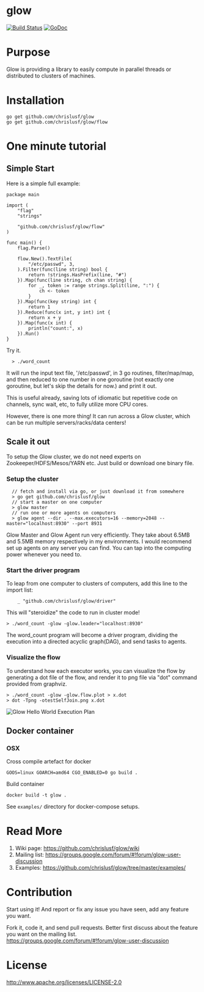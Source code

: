 # glow
[![Build Status](https://travis-ci.org/chrislusf/glow.svg?branch=master)](https://travis-ci.org/chrislusf/glow)
[![GoDoc](https://godoc.org/github.com/chrislusf/glow?status.svg)](https://godoc.org/github.com/chrislusf/glow)

# Purpose

Glow is providing a library to easily compute in parallel threads or distributed to clusters of machines.

# Installation
```
go get github.com/chrislusf/glow
go get github.com/chrislusf/glow/flow
```

# One minute tutorial

## Simple Start

Here is a simple full example:

```
package main

import (
	"flag"
	"strings"

	"github.com/chrislusf/glow/flow"
)

func main() {
	flag.Parse()

	flow.New().TextFile(
		"/etc/passwd", 3,
	).Filter(func(line string) bool {
		return !strings.HasPrefix(line, "#")
	}).Map(func(line string, ch chan string) {
		for _, token := range strings.Split(line, ":") {
			ch <- token
		}
	}).Map(func(key string) int {
		return 1
	}).Reduce(func(x int, y int) int {
		return x + y
	}).Map(func(x int) {
		println("count:", x)
	}).Run()
}

```

Try it. 
```
  > ./word_count
```

It will run the input text file, '/etc/passwd', in 3 go routines, filter/map/map, and then reduced to one number in one goroutine (not exactly one goroutine, but let's skip the details for now.) and print it out. 

This is useful already, saving lots of idiomatic but repetitive code on channels, sync wait, etc, to fully utilize more CPU cores.

However, there is one more thing! It can run across a Glow cluster, which can be run multiple servers/racks/data centers!

## Scale it out
To setup the Glow cluster, we do not need experts on Zookeeper/HDFS/Mesos/YARN etc. Just build or download one binary file.

### Setup the cluster
```
  // fetch and install via go, or just download it from somewhere
  > go get github.com/chrislusf/glow
  // start a master on one computer
  > glow master
  // run one or more agents on computers
  > glow agent --dir . --max.executors=16 --memory=2048 --master="localhost:8930" --port 8931
```
Glow Master and Glow Agent run very efficiently. They take about 6.5MB and 5.5MB memory respectively in my environments. I would recommend set up agents on any server you can find. You can tap into the computing power whenever you need to.

### Start the driver program
To leap from one computer to clusters of computers, add this line to the import list:

```
	_ "github.com/chrislusf/glow/driver"
```
This will "steroidize" the code to run in cluster mode! 

```
> ./word_count -glow -glow.leader="localhost:8930"
```
The word_count program will become a driver program, dividing the execution into a directed acyclic graph(DAG), and send tasks to agents.

### Visualize the flow

To understand how each executor works, you can visualize the flow by generating a dot file of the flow, and render it to png file via "dot" command provided from graphviz.
```
> ./word_count -glow -glow.flow.plot > x.dot
> dot -Tpng -otestSelfJoin.png x.dot
```

![Glow Hello World Execution Plan](https://raw.githubusercontent.com/chrislusf/glow/master/etc/helloworld.png)

## Docker container

### OSX
Cross compile artefact for docker
```
GOOS=linux GOARCH=amd64 CGO_ENABLED=0 go build .
```
Build container
```
docker build -t glow .
```
See `examples/` directory for docker-compose setups.

# Read More

1. Wiki page: https://github.com/chrislusf/glow/wiki
2. Mailing list: https://groups.google.com/forum/#!forum/glow-user-discussion
3. Examples: https://github.com/chrislusf/glow/tree/master/examples/

# Contribution
Start using it! And report or fix any issue you have seen, add any feature you want.

Fork it, code it, and send pull requests. Better first discuss about the feature you want on the mailing list.
https://groups.google.com/forum/#!forum/glow-user-discussion

# License
http://www.apache.org/licenses/LICENSE-2.0
